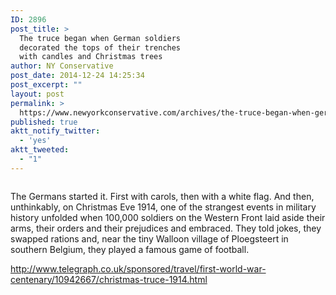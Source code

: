 ```yaml
---
ID: 2896
post_title: >
  The truce began when German soldiers
  decorated the tops of their trenches
  with candles and Christmas trees
author: NY Conservative
post_date: 2014-12-24 14:25:34
post_excerpt: ""
layout: post
permalink: >
  https://www.newyorkconservative.com/archives/the-truce-began-when-german-soldiers-decorated-the-tops-of-their-trenches-with-candles-and-christmas-trees/
published: true
aktt_notify_twitter:
  - 'yes'
aktt_tweeted:
  - "1"
---
```

<p><img src="http://www.newyorkconservative.com/wp-content/uploads/2014/12/122414_1925_Thetrucebeg1.png" alt=""/>
	</p><p>The Germans started it. First with carols, then with a white flag. And then, unthinkably, on Christmas Eve 1914, one of the strangest events in military history unfolded when 100,000 soldiers on the Western Front laid aside their arms, their orders and their prejudices and embraced. They told jokes, they swapped rations and, near the tiny Walloon village of Ploegsteert in southern Belgium, they played a famous game of football.
</p><p><a href="http://www.telegraph.co.uk/sponsored/travel/first-world-war-centenary/10942667/christmas-truce-1914.html">http://www.telegraph.co.uk/sponsored/travel/first-world-war-centenary/10942667/christmas-truce-1914.html</a>
	</p>